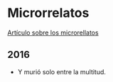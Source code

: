 # Microrrelatos

[Artículo sobre los microrellatos](http://www.jotdown.es/2015/10/vivieron-y-murieron-en-seis-palabras/)

## 2016

- Y murió solo entre la multitud.
